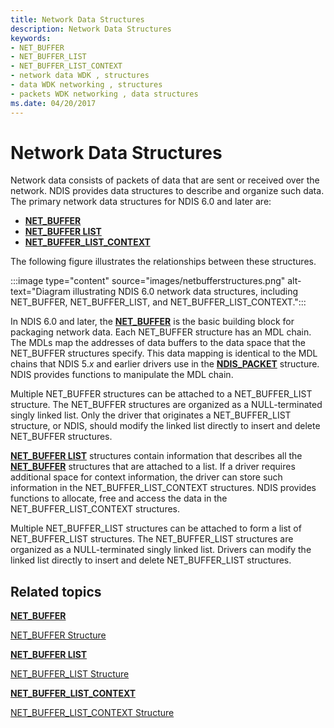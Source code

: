 ```yaml
---
title: Network Data Structures
description: Network Data Structures
keywords:
- NET_BUFFER
- NET_BUFFER_LIST
- NET_BUFFER_LIST_CONTEXT
- network data WDK , structures
- data WDK networking , structures
- packets WDK networking , data structures
ms.date: 04/20/2017
---
```


# Network Data Structures





Network data consists of packets of data that are sent or received over the network. NDIS provides data structures to describe and organize such data. The primary network data structures for NDIS 6.0 and later are:

-   [**NET\_BUFFER**](/windows-hardware/drivers/ddi/nbl/ns-nbl-net_buffer)
-   [**NET\_BUFFER LIST**](/windows-hardware/drivers/ddi/nbl/ns-nbl-net_buffer_list)
-   [**NET\_BUFFER\_LIST\_CONTEXT**](/windows-hardware/drivers/ddi/nbl/ns-nbl-net_buffer_list_context)

The following figure illustrates the relationships between these structures.

:::image type="content" source="images/netbufferstructures.png" alt-text="Diagram illustrating NDIS 6.0 network data structures, including NET_BUFFER, NET_BUFFER_LIST, and NET_BUFFER_LIST_CONTEXT.":::

In NDIS 6.0 and later, the [**NET\_BUFFER**](/windows-hardware/drivers/ddi/nbl/ns-nbl-net_buffer) is the basic building block for packaging network data. Each NET\_BUFFER structure has an MDL chain. The MDLs map the addresses of data buffers to the data space that the NET\_BUFFER structures specify. This data mapping is identical to the MDL chains that NDIS 5.*x* and earlier drivers use in the [**NDIS\_PACKET**](/previous-versions/windows/hardware/network/ff557086(v=vs.85)) structure. NDIS provides functions to manipulate the MDL chain.

Multiple NET\_BUFFER structures can be attached to a NET\_BUFFER\_LIST structure. The NET\_BUFFER structures are organized as a NULL-terminated singly linked list. Only the driver that originates a NET\_BUFFER\_LIST structure, or NDIS, should modify the linked list directly to insert and delete NET\_BUFFER structures.

[**NET\_BUFFER LIST**](/windows-hardware/drivers/ddi/nbl/ns-nbl-net_buffer_list) structures contain information that describes all the [**NET\_BUFFER**](/windows-hardware/drivers/ddi/nbl/ns-nbl-net_buffer) structures that are attached to a list. If a driver requires additional space for context information, the driver can store such information in the NET\_BUFFER\_LIST\_CONTEXT structures. NDIS provides functions to allocate, free and access the data in the NET\_BUFFER\_LIST\_CONTEXT structures.

Multiple NET\_BUFFER\_LIST structures can be attached to form a list of NET\_BUFFER\_LIST structures. The NET\_BUFFER\_LIST structures are organized as a NULL-terminated singly linked list. Drivers can modify the linked list directly to insert and delete NET\_BUFFER\_LIST structures.

## Related topics


[**NET\_BUFFER**](/windows-hardware/drivers/ddi/nbl/ns-nbl-net_buffer)

[NET\_BUFFER Structure](net-buffer-structure.md)

[**NET\_BUFFER LIST**](/windows-hardware/drivers/ddi/nbl/ns-nbl-net_buffer_list)

[NET\_BUFFER\_LIST Structure](net-buffer-list-structure.md)

[**NET\_BUFFER\_LIST\_CONTEXT**](/windows-hardware/drivers/ddi/nbl/ns-nbl-net_buffer_list_context)

[NET\_BUFFER\_LIST\_CONTEXT Structure](net-buffer-list-context-structure.md)

 

